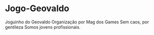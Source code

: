 # Jogo-Geovaldo
Joguinho do Geovaldo
Organização por Mag dos Games
Sem caos, por gentileza
Somos jovens profissionais.
